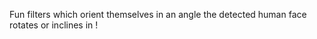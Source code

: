 
Fun filters which orient themselves in an angle the detected human face rotates or inclines in ! 
 
